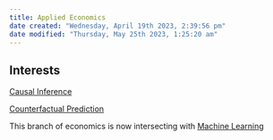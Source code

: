 ```yaml
---
title: Applied Economics
date created: "Wednesday, April 19th 2023, 2:39:56 pm"
date modified: "Thursday, May 25th 2023, 1:25:20 am"
---
```


## Interests

[Causal Inference](Causal%20Inference.md)

[Counterfactual Prediction](Counterfactual%20Prediction.md)

This branch of economics is now intersecting with [Machine Learning](Machine%20Learning.md)
